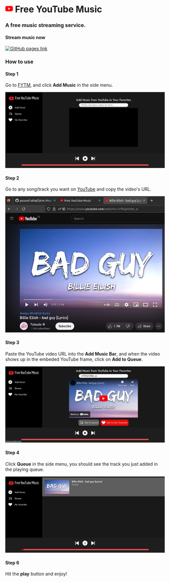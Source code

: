 <h1>
<img src="public/logo192.png" width="24px">
Free YouTube Music
</h1>

<h3>
A free music streaming service.
</h3>

#### **Stream music now**

[![GitHub pages link](https://img.shields.io/badge/GitHub%20Pages-222222?style=for-the-badge&logo=GitHub%20Pages&logoColor=white)](https://youssef-attai.github.io/fytm/)

<h3>
How to use
</h3>

#### **Step 1**

Go to [FYTM](https://youssef-attai.github.io/fytm), and click **Add Music** in the side menu.

![Step 1](github/steps/2.png)

#### **Step 2**

Go to any song/track you want on [YouTube](https://youtube.com) and copy the video's URL.

![Step 2](github/steps/3.png)

#### **Step 3**

Paste the YouTube video URL into the **Add Music Bar**, and when the video shows up in the embeded YouTube frame, click on **Add to Queue**.

![Step 3](github/steps/4.png)

#### **Step 4**

Click **Queue** in the side menu, you should see the track you just added in the playing queue.

![Step 4](github/steps/5.png)


#### **Step 6**

Hit the **play** button and enjoy!
